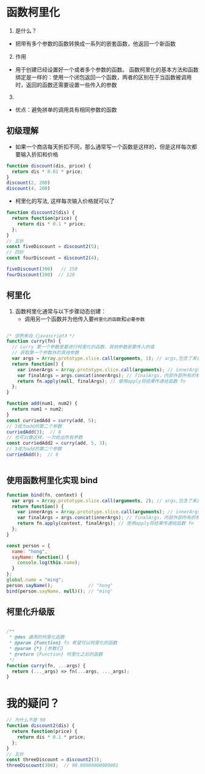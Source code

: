 # 函数柯里化

1. 是什么？
  - 把带有多个参数的函数转换成一系列的嵌套函数，他返回一个新函数
2. 作用
  - 用于创建已经设置好一个或者多个参数的函数。 函数柯里化的基本方法和函数绑定是一样的：使用一个闭包返回一个函数，两者的区别在于当函数被调用时，返回的函数还需要设置一些传入的参数
3. 
  - 优点：避免拼单的调用具有相同参数的函数
  
## 初级理解

- 如果一个商店每天折扣不同，那么通常写一个函数是这样的，但是这样每次都要输入折扣和价格
```javascript
function discount(dis, price) {
  return dis * 0.01 * price;
}
discount(2, 200)
discount(4, 200)
```

- 柯里化的写法, 这样每次输入价格就可以了
```javascript
function discount2(dis) {
  return function(price) {
    return dis * 0.1 * price;
  };
}
// 五折
const fiveDiscount = discount2(5);
// 四折
const fourDiscount = discount2(4);

fiveDiscount(300)   // 150
fourDiscount(300)  // 120

```

## 柯里化

1. 函数柯里化通常与以下步骤动态创建：
   - 调用另一个函数并为他传入要`柯里化的函数`和`必要参数`
```javascript

/* 该例来自《javascript》 */
function curry(fn) {
  // curry 第一个参数是要进行柯里化的函数，其他参数是要传入的值
  // 获取第一个参数外的其他参数
  var args = Array.prototype.slice.call(arguments, 1); // args,包含了来自外部函数
  return function() {
    var innerArgs = Array.prototype.slice.call(arguments); // innerArgs，用来存放内部函数的所有参数
    var finalArgs = args.concat(innerArgs); // finalArgs，内部外部所有的参数
    return fn.apply(null, finalArgs); // 使用apply将结果传递给函数 fn
  };
}

function add(num1, num2) {
  return num1 + num2;
}
const curriedAdd = curry(add, 5);
// 3成为add的第二个参数
curriedAdd(3);  // 8
// 也可以像这样，一次给出所有参数
const curriedAdd2 = curry(add, 5, 3);
// 3成为add的第二个参数
curriedAdd();  // 8



```

## 使用函数柯里化实现 bind

```javascript
function bind(fn, context) {
  var args = Array.prototype.slice.call(arguments, 2); // args,包含了来自外部函数
  return function() {
    var innerArgs = Array.prototype.slice.call(arguments); // innerArgs，用来存放内部函数的所有参数
    var finalArgs = args.concat(innerArgs); // finalArgs，内部外部所有的参数
    return fn.apply(context, finalArgs); // 使用apply将结果传递给函数 fn
  };
}

const person = {
  name: "hong",
  sayName: function() {
    console.log(this.name);
  } 
};
global.name = "ming";
person.sayName();             // "hong"
bind(person.sayName, null)(); // "ming"

```


## 柯里化升级版

```javascript

/**
 * @des 通用的柯里化函数
 * @param {Function} fn 希望可以柯里化的函数
 * @param {*} [参数们]
 * @return {Function} 柯里化之后的函数
 */
function curry(fn, ...args) {
  return (..._args) => fn(...args, ..._args);
}

```

# 我的疑问？

```javascript
// 为什么不是 90
function discount2(dis) {
  return function(price) {
    return dis * 0.1 * price;
  };
}
// 五折
const threeDiscount = discount2(3);
threeDiscount(300);  // 90.00000000000001

```